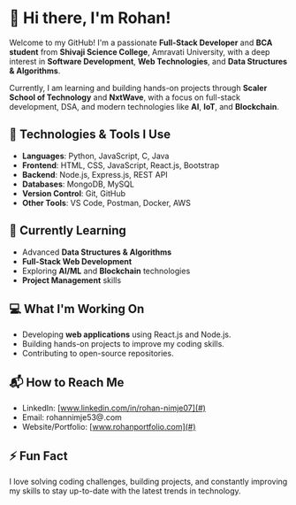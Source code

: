 # 👋 Hi there, I'm Rohan!

Welcome to my GitHub! I'm a passionate **Full-Stack Developer** and **BCA student** from **Shivaji Science College**, Amravati University, with a deep interest in **Software Development**, **Web Technologies**, and **Data Structures & Algorithms**.

Currently, I am learning and building hands-on projects through **Scaler School of Technology** and **NxtWave**, with a focus on full-stack development, DSA, and modern technologies like **AI**, **IoT**, and **Blockchain**. 

## 🚀 Technologies & Tools I Use
- **Languages**: Python, JavaScript, C, Java
- **Frontend**: HTML, CSS, JavaScript, React.js, Bootstrap
- **Backend**: Node.js, Express.js, REST API
- **Databases**: MongoDB, MySQL
- **Version Control**: Git, GitHub
- **Other Tools**: VS Code, Postman, Docker, AWS

## 🌱 Currently Learning
- Advanced **Data Structures & Algorithms** 
- **Full-Stack Web Development**
- Exploring **AI/ML** and **Blockchain** technologies
- **Project Management** skills

## 💻 What I'm Working On
- Developing **web applications** using React.js and Node.js.
- Building hands-on projects to improve my coding skills.
- Contributing to open-source repositories.

## 📬 How to Reach Me
- LinkedIn: [www.linkedin.com/in/rohan-nimje07](#)
- Email: rohannimje53@.com
- Website/Portfolio: [www.rohanportfolio.com](#)

## ⚡ Fun Fact
I love solving coding challenges, building projects, and constantly improving my skills to stay up-to-date with the latest trends in technology.

